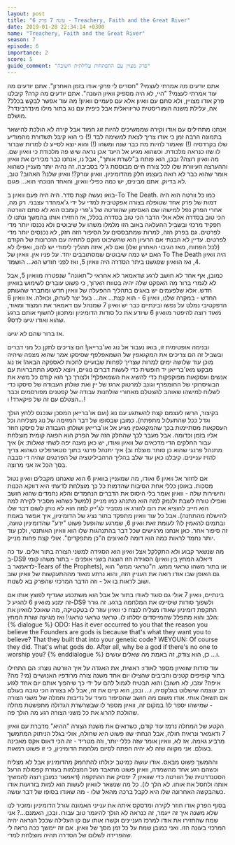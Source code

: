 ```yaml
---
layout: post
title: "עונה 7 פרק 6 - Treachery, Faith and the Great River"
date: 2019-01-28 22:34:14 +0300
name: "Treachery, Faith and the Great River"
season: 7
episode: 6
importance: 2
score: 5
guide_comment: "פרק מצוין עם התפתחות עלילתית חשובה"
---
```

אתם יודעים מה אמרתי לעצמי? "חסרים לי פרקי אודו בזמן האחרון". אתם יודעים מה עוד אמרתי לעצמי? "היי, לא היה מספיק וואיון העונה". אתם יודעים מה קרה? קיבלנו פרק אודו מצויין, ולא סתם עם וואיון אלא עם פעמיים וואיון! מה עוד אפשר לבקש בכלל? אה, עלילת משנה הומוריסטית טריוויאלית אבל כיפית עם נוג בתור מילו מינדרבינדר? מושלם.

אנחנו מתחילים עם אודו וקירה שממשיכים להיות זוג חמוד אבל קירה לא הולכת להישאר בתמונה הרבה זמן כי אודו צריך לצאת למשימה לבד (!) כי הוא קיבל תשדורת מהמודיע שלו בקרדסיה (!) שאמור להיות מת כבר שנה ומשהו (!) והוא יוצא לסייע לו למרות שברור לו שזו כנראה מלכודת. וכשהוא מגיע אל היעד אכן נראה שיש פה מלכודת כי וואיון שם. מה וואיון רוצה? ובכן, הוא פותח ב"לשרת אותך", אבל נו, אנחנו כבר מכירים את וואיון וההערצה העיוורת שלו לכל צורת חיים מבוססת ג'לי בסביבה. זה נהיה יותר מעניין כשהוא אומר שהוא כבר לא רואה בעצמו חלק מהדומיניון. וואיון עורק?! וואיון שלנו? האהוב? טוב, לא בדיוק. אתם מבינים, יש כמה כפילי וואיון, והאחד הנוכחי הוא... פגום.

בואו נעשה קצת סדר. היה היה פעם וואיון ב-To The Death. כמו כל וורטה הוא היה דמות של פרק אחד שטופלה בצורה אפקטיבית למדי על ידי ג'אמהדר עצבני. רק מה, אחרי הפרק נפל למישהו שם האסימון שהוורטה של ג'פרי קומבס הוא לא סתם הוורטה הכי טוב בסדרה אלא אולי הדבר הכי טוב בסדרה בכלל, אז החזירו אותו בהמשך ונתנו לו תפקיד מרכזי ובשביל ההעלאה באוב הזו מלמלו משהו על שיבוטים ולא נכנסו יותר מדי לפרטים. גם בפרק הזה, למרות שמתבססים על הסיפור הזה חזק, לא נכנסים יותר מדי לפרטים. עדיין לא הבנתי אם הרעיון הוא שהשיבוט מוקם לתחיה עם הזכרונות של הקודם (לכל הפחות, מאז הגיבוי האחרון שלו) ואם לא, איזה תהליך לימודי יש להם, ואפילו לא האם יש כמה שיבוטים שמסתובבים יחד. על פניו אין. וואיון של To The Death היה וואיון 4, ואז הוואיון שפגשנו ביתר הסדרה היה וואיון 5, ואז לפני חודש הוא... הושמד.

כמובן, אף אחד לא חושב לרגע שדאמאר לא אחראי ל"תאונה" שנפטרה מוואיון 5, אבל לא לגמרי ברור מה האפקט שלה יהיה בטווח הארוך, כי פשוט עוברים לשימוש בוואיון חדש. אלא שלפעמים יש באגים בתהליך ההפעלה של וואיון חדש ומתברר שהעותק החדש - במקרה שלנו, וואיון 6 - הוא קצת... אה... בעל יצר לערוק, וכאלה. אז וואיון 6 הדפקטיבי נמלט על נפשו ובינתיים כבר יש וואיון 7 שמנהל עם דאמאר את המצוד ומאוד, מאוד רוצה להיפטר מוואיון 6 שיודע את כל סודות הדומיניון ומתכוון לחשוף אותם ברגע שהוא ואודו יגיעו לדס9.

אז ברור שהם לא יגיעו.

ובנימה אופטימית זו, בואו נעבור אל נוג ואו'ברייאן! הם צריכים לתקן כל מני דברים ובשביל זה הם צריכים את המקגאפין של השמאפלפף שסיסקו אמר שהוא מצפה שיהיה מוכן עוד שלושה ימים למרות שצריך לפחות שבועיים לחכות לאספקה הבאה! אז נוג מבקש מאו'ברייאן יד חופשית כדי לעשות דברים נוגיים, ויוצא למסע התחברויות עם אנשים ועסקאות מפוקפקות כדי להשיג את השמאפלף! ולצורך כך הוא קודם כל משיג את הבוגיסרוקי של החומפרף וגונב למרטוק ארגז של יין ואת שולחן העבודה של סיסקו כדי לשלוח למישהו שאוהב להצטלם מאחורי שולחנות עבודה של קפטנים מפורסמים וכבר הצטלם עם זה של פיקארד! ו...!

בקיצור, הרשו לעצמם קצת להשתגע עם נוג (ועם או'ברייאן המסכן שנכנס ללחץ הולך וגדל ככל שהתעלול מתפתח). כמובן שבסופו של דבר המזימה של נוג מצליחה וכל העסקאות מסתיימות בכך שהמקגאפין מגיע אל או'ברייאן ושולחן העבודה של סיסקו חוזר אליו בזמן וכדומה. אבל מעבר לכך שהחלק הזה של הפרק הוא הפוגה קומית מוצלחת עבור החלקים הדי מדכאים של וואיון ואודו, יש כאן מענה יפה לשתי שאלות: א) איך מתנהל פרנגי שהוא כן סוחר מוצלח וב) איך יתנהל פרנגי בתוך סטארפליט כשהוא צריך להזיז עניינים. קיבלנו כאן עוד שלב בהליך הרהביליטציה של הפרנגים שהיה די סבבה בסך הכל אז אני מרוצה.

אם לחזור אל וואיון 6 ואודו, מה שמעניין בוואיון 6 הוא שאנחנו מקבלים וואיון נטול מסכות. באופן כללי אחת הסיבות שהדמות כל כך מוצלחת לדעתי היא דווקא הכנות והישירות שלה - וואיון אומר בלי היסוס את הדברים הנחמדים והלא נחמדים שהוא חושב ואפילו טורח לשבת ולנמק למה הוא מתנהג כמו מנייק (למשל כשהוא מסביר לקירה למה הוא חייב להוציא את רום להורג או מסביר לג'ייק למה הוא לא נותן לשום דבר שלו להישלח מהתחנה). אבל כל עוד וואיון מתפקד בתור נציג של הדומיניון, איך אפשר באמת ובתמים להאמין לו? לעומת זאת וואיון 6, שמרגע שהופעל פשוט "ידע" שהדומיניון טועה, זה סיפור אחר. כאן אנחנו מרגישים שכל דבר בהתנהגות שלו הוא וואיון האותנטי, ולכן עוד יותר נחמד לראות כמה הוא דומה לוואיונים ה"כן מתפקדים". אולי קצת פחות מנייק.

מה שנשאר קבוע ולא התקלקל אצל וואיון הוא הסגידה למשני הצורה בתור אלים. עד כה ב-DS9 הסגידה הזו הוצגה בשני אופנים - בתור משהו קומי (דיאלוג המחץ בין וואיון לדאמאר ב-Tears of the Prophets), או בתור משהו טראגי ממש. ה"טראגי ממש" הוא גם האופן שבו אודו רואה את העניין הזה, והוא נרתע מאוד מההתעקשות של וואיון שוב ושוב לראות בו אל - וזה הדבר המרכזי שהפרק בא לשנות.

בינתיים, וואיון 7 אולי גם סוגד לאודו בתור אל אבל הוא משתכנע שעדיף לפוצץ אותו אם זה ימנע מוואיון 6 להגיע ל-DS9 ולשפוך סודות שיסיימו את המלחמה ברגע. זה גורר התקפת דומיניון שאודו מצליח לנצח כי וואיון עוזר לו בטקטיקה, מה שאוכל לוואיון את הלב והוא מתפלל שהמייסדים יסלחו לו. טראגי טראגי טראגי! ואז מגיעה שורת המחץ:
{% dialogue %}
ODO: Has it ever occurred to you that the reason you believe the Founders are gods is because that's what they want you to believe? That they built that into your genetic code? 
WEYOUN: Of course they did. That's what gods do. After all, why be a god if there's no one to worship you?
{% enddialogue %}
ו... כן, הוא צודק, זה באמת מה שאלים עושים.

עוד סודות שוואיון מספר לאודו: ראשית, את האגדה על איך הוורטה נוצרו: הם התחילו בתור קופיפים קטנים וחביבים שהצילו יום אחד משנה צורה מרודפיו האנושיים (מי? מה? איפה? עזבו, לא חשוב) והוא הבטיח לגמול להם על ידי כך שיהפוך אותם יום אחד לגזע רב עוצמה שישלוט בגלקסיה, ו... ובכן, הוא קיים את זה, אבל לא בצורה הכי טובה בעולם אם תשאלו אותי. אודו משום מה חושב שהסיפור מעיד על נדיבות וחמלה של משני הצורה - שמישהו יספר לו! במקום זה, וואיון מספר לו שבשרשרת הגדולה מתפשטת מחלה שהולכת להרוג את כל משני הצורה רגע מה הולך פה.

הקטע של המחלה נרמז עוד קודם, כשרואים את משנת הצורה "ההיא" מדברת עם וואיון 7 ודאמאר ונראית חולה, אבל הנחתי שזו פשוט היא שחולה, אולי בגלל הניתוק המתמשך מרביע גאמה. אז לא, וואיון אומר שזה כללי יותר, וזה מטריד - זה הכי דאוס אקס מאכינה בעולם. אני מקווה שזה לא יהיה הפתח לסיום מלחמת הדומיניון, כי זו פשוט רמאות.

וההמשך פשוט מבאס. אודו עושה כמיטב יכולתו להתחמק מהדומיניון אבל לא מצליח וכשהם רגע אחד מהשמדה, וואיון פשוט מתאבד מול המצלמות בעזרת קפסולת הרעל הסטנדרטית של הוורטה כדי שוואיון 7 יפסיק את ההתקפה (דאמאר כמובן רוצה להמשיך אותה ולחסל את אותו. לא הלך לו). כל מה שנשאר לוואיון לעשות הוא למות בזרועות אודו כשהבקשה האחרונה שלו היא לקבל ברכה מהאל שלו - מה שאודו בסופו של דבר עושה.

בסוף הפרק אודו חוזר לקירה ומדסקס איתה את ענייני האמונה וגורל הדומיניון ומזכיר לנו שלא משנה איך זה ייגמר, זה כנראה לא הולך להיגמר טוב עבורו. ובכן, האמנם...? אני שמח שהחזירו את אודו למרכז העניינים וקשרו אותו עם קו העלילה שככל הנראה יהיה המרכזי בעונה הזו. ואני כמובן שמח על כל זמן מסך של וואיון. אם זה יימשך ככה נראה לי שהפרידה לשלום של הסדרה תהיה מוצלחת למדי.
